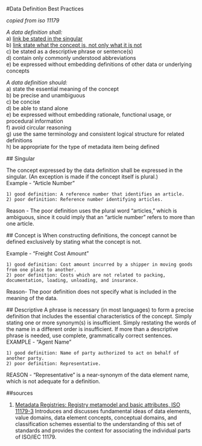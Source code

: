 #Data Definition Best Practices

_copied from iso 11179_

*A data definition shall:*  
a) [link be stated in the singular](#singular)  
b) [link state what the concept is, not only what it is not](#concept)  
c) be stated as a descriptive phrase or sentence(s)  
d) contain only commonly understood abbreviations  
e) be expressed without embedding definitions of other data or underlying concepts  

*A data definition should:*  
a) state the essential meaning of the concept  
b) be precise and unambiguous  
c) be concise  
d) be able to stand alone  
e) be expressed without embedding rationale, functional usage, or procedural information  
f) avoid circular reasoning  
g) use the same terminology and consistent logical structure for related definitions  
h) be appropriate for the type of metadata item being defined  

<a name="singular"></a>## Singular 

The concept expressed by the data definition shall be expressed in the singular. (An exception is made if the concept itself is plural.)  
Example - “Article Number”  
```
1) good definition: A reference number that identifies an article. 
2) poor definition: Reference number identifying articles.
```
Reason - The poor definition uses the plural word “articles,” which is ambiguous, since it could imply that an “article number” refers to more than one article.  

<a name="concept"></a>## Concept is
When constructing definitions, the concept cannot be defined exclusively by stating what the concept is not.

Example - “Freight Cost Amount”
```
1) good definition: Cost amount incurred by a shipper in moving goods from one place to another.
2) poor definition: Costs which are not related to packing, documentation, loading, unloading, and insurance.
```
Reason- The poor definition does not specify what is included in the meaning of the data.

<a name="descriptive">## Descriptive
A phrase is necessary (in most languages) to form a precise definition that includes the essential characteristics of the concept. Simply stating one or more synonym(s) is insufficient. Simply restating the words of the name in a different order is insufficient. If more than a descriptive phrase is needed, use complete, grammatically correct sentences.  
EXAMPLE - “Agent Name”  
```
1) good definition: Name of party authorized to act on behalf of another party. 
2) poor definition: Representative.
```
REASON - “Representative” is a near-synonym of the data element name, which is not adequate for a definition.


##sources

1. <a href="http://metadata-standards.org/11179/">Metadata Registries: Registry metamodel and basic attributes, ISO 11179-3</a>
Introduces and discusses fundamental ideas of data elements, value domains, data element concepts, conceptual domains, and classification schemes essential to the understanding of this set of standards and provides the context for associating the individual parts of ISO/IEC 11179.




